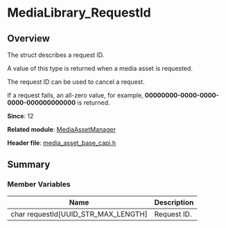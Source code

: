 # MediaLibrary_RequestId

## Overview

The struct describes a request ID.

A value of this type is returned when a media asset is requested.

The request ID can be used to cancel a request.

If a request fails, an all-zero value, for example, **00000000-0000-0000-0000-000000000000** is returned.

**Since**: 12

**Related module**: [MediaAssetManager](capi-mediaassetmanager.md)

**Header file**: [media_asset_base_capi.h](capi-media-asset-base-capi-h.md)

## Summary

### Member Variables

| Name| Description|
| -- | -- |
| char requestId[UUID_STR_MAX_LENGTH] | Request ID.|
